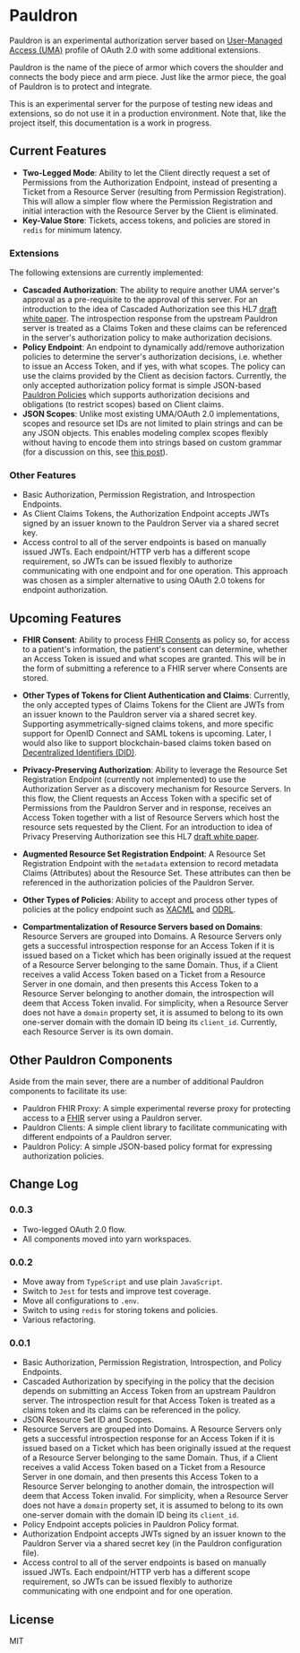 # Pauldron
Pauldron is an experimental authorization server based on [User-Managed Access (UMA)](https://docs.kantarainitiative.org/uma/ed/uma-core-2.0-01.html) profile of OAuth 2.0 with some additional extensions. 

Pauldron is the name of the piece of armor which covers the shoulder and connects the body piece and arm piece. Just like the armor piece, the goal of Pauldron is to protect and integrate.

This is an experimental server for the purpose of testing new ideas and extensions, so do not use it in a production environment. Note that, like the project itself, this documentation is a work in progress.

## Current Features
- **Two-Legged Mode**: Ability to let the Client directly request a set of Permissions from the Authorization Endpoint, instead of presenting a Ticket from a Resource Server (resulting from Permission Registration). This will allow a simpler flow where the Permission Registration and initial interaction with the Resource Server by the Client is eliminated. 
- **Key-Value Store**: Tickets, access tokens, and policies are stored in `redis` for minimum latency.

### Extensions
The following extensions are currently implemented:
- **Cascaded Authorization**: The ability to require another UMA server's approval as a pre-requisite to the approval of this server. For an introduction to the idea of Cascaded Authorization see this HL7 [draft white paper](https://gforge.hl7.org/gf/project/security/docman/Security%20FHIR/FHIR%20Security%20Connectathon/Cascaded_Authorization-2018-01-15.pdf). The introspection response from the upstream Pauldron server is treated as a Claims Token and these claims can be referenced in the server's authorization policy to make authorization decisions. 
- **Policy Endpoint**: An endpoint to dynamically add/remove authorization policies to determine the server's authorization decisions, i.e. whether to issue an Access Token, and if yes, with what scopes. The policy can use the claims provided by the Client as decision factors. 
Currently, the only accepted authorization policy format is simple JSON-based [Pauldron Policies](https://github.com/mojitoholic/pauldron-policy) which supports authorization decisions and obligations (to restrict scopes) based on Client claims.
- **JSON Scopes**: Unlike most existing UMA/OAuth 2.0 implementations, scopes and resource set IDs are not limited to plain strings and can be any JSON objects. This enables modeling complex scopes flexibly without having to encode them into strings based on custom grammar (for a discussion on this, see [this post](https://medium.com/@jafarim/using-json-to-model-complex-oauth-scopes-fa8a054b2a28)).


### Other Features
- Basic Authorization, Permission Registration, and Introspection Endpoints.
- As Client Claims Tokens, the Authorization Endpoint accepts JWTs signed by an issuer known to the Pauldron Server via a shared secret key.
- Access control to all of the server endpoints is based on manually issued JWTs. Each endpoint/HTTP verb has a different scope requirement, so JWTs can be issued flexibly to authorize communicating with one endpoint and for one operation. This approach was chosen as a simpler alternative to using OAuth 2.0 tokens for endpoint authorization.

## Upcoming Features

- **FHIR Consent**: Ability to process [FHIR Consents](https://www.hl7.org/fhir/consent.html) as policy so, for access to a patient's information, the patient's consent can determine, whether an Access Token is issued and what scopes are granted. This will be in the form of submitting a reference to a FHIR server where Consents are stored.
- **Other Types of Tokens for Client Authentication and Claims**: Currently, the only accepted types of Claims Tokens for the Client are JWTs from an issuer known to the Pauldron server via a shared secret key. Supporting asymmetrically-signed claims tokens, and more specific support for OpenID Connect and SAML tokens is upcoming. Later, I would also like to support blockchain-based claims token based on [Decentralized Identifiers (DID)](https://w3c-ccg.github.io/did-spec/#service-endpoints).

- **Privacy-Preserving Authorization**: Ability to leverage the Resource Set Registration Endpoint (currently not implemented) to use the Authorization Server as a discovery mechanism for Resource Servers. In this flow, the Client requests an Access Token with a specific set of Permissions from the Pauldron Server and in response, receives an Access Token together with a list of Resource Servers which host the resource sets requested by the Client. For an introduction to idea of Privacy Preserving Authorization see this HL7 [draft white paper](https://gforge.hl7.org/gf/project/security/docman/Security%20FHIR/FHIR%20Security%20Connectathon/Privacy_Preserving_Authorization-2018-01-15.pdf). 
- **Augmented Resource Set Registration Endpoint**: A Resource Set Registration Endpoint with the `metadata` extension to record metadata Claims (Attributes) about the Resource Set. These attributes can then be referenced in the authorization policies of the Pauldron Server.
- **Other Types of Policies**: Ability to accept and process other types of policies at the policy endpoint such as [XACML](http://docs.oasis-open.org/xacml/3.0/xacml-3.0-core-spec-os-en.html) and [ODRL](https://www.w3.org/community/odrl).

- **Compartmentalization of Resource Servers based on Domains**: Resource Servers are grouped into Domains. A Resource Servers only gets a successful introspection response for an Access Token if it is issued based on a Ticket which has been originally issued at the request of a Resource Server belonging to the same Domain. Thus, if a Client receives a valid Access Token based on a Ticket from a Resource Server in one domain, and then presents this Access Token to a Resource Server belonging to another domain, the introspection will deem that Access Token invalid. For simplicity, when a Resource Server does not have a `domain` property set, it is assumed to belong to its own one-server domain with the domain ID being its `client_id`. Currently, each Resource Server is its own domain.

## Other Pauldron Components
Aside from the main sever, there are a number of additional Pauldron components to facilitate its use:

- Pauldron FHIR Proxy: A simple experimental reverse proxy for protecting access to a [FHIR](https://www.hl7.org/fhir) server using a Pauldron server. 
- Pauldron Clients: A simple  client library to facilitate communicating with different endpoints of a Pauldron server.
- Pauldron Policy: A simple JSON-based policy format for expressing authorization policies. 

## Change Log

### 0.0.3
- Two-legged OAuth 2.0 flow. 
- All components moved into yarn workspaces.

### 0.0.2 
- Move away from `TypeScript` and use plain `JavaScript`.
- Switch to `Jest` for tests and improve test coverage.
- Move all configurations to `.env`.
- Switch to using `redis` for storing tokens and policies.
- Various refactoring.

### 0.0.1 
- Basic Authorization, Permission Registration, Introspection, and Policy Endpoints.
- Cascaded Authorization by specifying in the policy that the decision depends on submitting an Access Token from an upstream Pauldron server. The introspection result for that Access Token is treated as a claims token and its claims can be referenced in the policy. 
- JSON Resource Set ID and Scopes. 
- Resource Servers are grouped into Domains. A Resource Servers only gets a successful introspection response for an Access Token if it is issued based on a Ticket which has been originally issued at the request of a Resource Server belonging to the same Domain. Thus, if a Client receives a valid Access Token based on a Ticket from a Resource Server in one domain, and then presents this Access Token to a Resource Server belonging to another domain, the introspection will deem that Access Token invalid. For simplicity, when a Resource Server does not have a `domain` property set, it is assumed to belong to its own one-server domain with the domain ID being its `client_id`. 
- Policy Endpoint accepts policies in Pauldron Policy format.
- Authorization Endpoint accepts JWTs signed by an issuer known to the Pauldron Server via a shared secret key (in the Pauldron configuration file).
- Access control to all of the server endpoints is based on manually issued JWTs. Each endpoint/HTTP verb has a different scope requirement, so JWTs can be issued flexibly to authorize communicating with one endpoint and for one operation. 
   

## License
MIT
